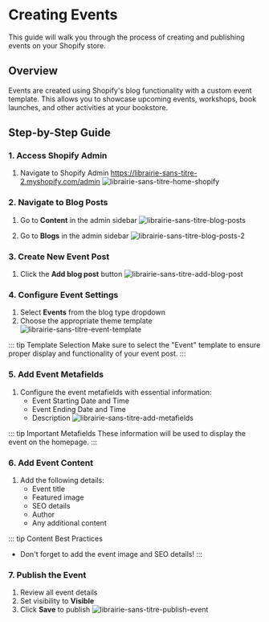 # Creating Events

This guide will walk you through the process of creating and publishing events on your Shopify store.

## Overview

Events are created using Shopify's blog functionality with a custom event template. This allows you to showcase upcoming events, workshops, book launches, and other activities at your bookstore.

## Step-by-Step Guide

### 1. Access Shopify Admin
1. Navigate to Shopify Admin https://librairie-sans-titre-2.myshopify.com/admin
![librairie-sans-titre-home-shopify](./creating-events/homepage.jpeg)

### 2. Navigate to Blog Posts
1. Go to **Content** in the admin sidebar
![librairie-sans-titre-blog-posts](./creating-events/go-to-content.jpeg)

2. Go to **Blogs** in the admin sidebar
![librairie-sans-titre-blog-posts-2](./creating-events/go-to-blogs.jpeg)

### 3. Create New Event Post
1. Click the **Add blog post** button
![librairie-sans-titre-add-blog-post](./creating-events/add-blog.jpeg)

### 4. Configure Event Settings
1. Select **Events** from the blog type dropdown
2. Choose the appropriate theme template
![librairie-sans-titre-event-template](./creating-events/update-event.jpeg)

::: tip Template Selection
Make sure to select the "Event" template to ensure proper display and functionality of your event post.
:::

### 5. Add Event Metafields
1. Configure the event metafields with essential information:
   - Event Starting Date and Time
   - Event Ending Date and Time
   - Description
![librairie-sans-titre-add-metafields](./creating-events/add-metadata.jpeg)

::: tip Important Metafields
These information will be used to display the event on the homepage.
:::

### 6. Add Event Content
1. Add the following details:
   - Event title
   - Featured image
   - SEO details
   - Author
   - Any additional content

::: tip Content Best Practices
- Don't forget to add the event image and SEO details!
:::

### 7. Publish the Event
1. Review all event details
2. Set visibility to **Visible**
3. Click **Save** to publish
![librairie-sans-titre-publish-event](./creating-events/publish.jpeg)
<!-- 
## Event Management Tips

### Before Publishing
- Double-check all dates and times
- Verify location details
- Review image quality
- Proofread all content
- Preview on both desktop and mobile

### After Publishing
- Share on social media
- Monitor registrations
- Update details if needed
- Track engagement
- Remove or archive past events

::: warning Maintenance
Remember to:
- Keep event listings current
- Update capacity information
- Mark events as sold out when applicable
- Archive past events promptly
:::

## Additional Resources
- [Shopify Blog Posts Documentation](https://help.shopify.com/en/manual/online-store/blogs/writing-blogs)
- [Image Optimization Guidelines](https://help.shopify.com/en/manual/online-store/images/theme-images)
- [SEO Best Practices](https://help.shopify.com/en/manual/promoting-marketing/seo)  -->